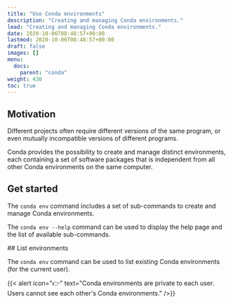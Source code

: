 ```yaml
---
title: "Use Conda environments"
description: "Creating and managing Conda environments."
lead: "Creating and managing Conda environments."
date: 2020-10-06T08:48:57+00:00
lastmod: 2020-10-06T08:48:57+00:00
draft: false
images: []
menu:
  docs:
    parent: "conda"
weight: 430
toc: true
---
```


## Motivation

Different projects often require different versions of the same program,
or even mutually incompatible versions of different programs.

Conda provides the possibility to create and manage distinct environments,
each containing a set of software packages that is independent from
all other Conda environments on the same computer.

## Get started

The `conda env` command includes a set of sub-commands to create and manage
Conda environments.

The `conda env --help` command can be used to display the help page and the
list of available sub-commands.

<!-- Screenshot -->

## List environments

The `conda env` command can be used to list existing Conda environments
(for the current user).

<!-- Screenshot -->

{{< alert icon="👉" text="Conda environments are private to each user. Users cannot see each other's Conda environments." />}}


<!-- Link definitions -->
